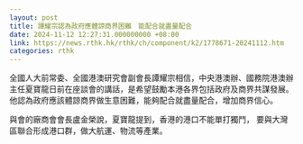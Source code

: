 ```yaml
---
layout: post
title: 譚耀宗認為政府應體諒商界困難　能配合就盡量配合
date: 2024-11-12 12:27:31.000000000 +08:00
link: https://news.rthk.hk/rthk/ch/component/k2/1778671-20241112.htm
categories: rthk
---
```


全國人大前常委、全國港澳研究會副會長譚耀宗相信，中央港澳辦、國務院港澳辦主任夏寶龍日前在座談會的講話，是希望鼓勵本港各界包括政府及商界共謀發展。他認為政府應該體諒商界做生意困難，能夠配合就盡量配合，增加商界信心。

與會的廠商會會長盧金榮說，夏寶龍提到，香港的港口不能單打獨鬥， 要與大灣區聯合形成港口群，做大航運、物流等產業。
